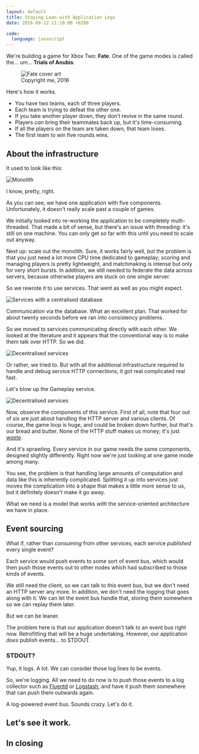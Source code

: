 ```yaml
---
layout: default
title: Staying Lean with Application Logs
date: 2016-09-22 11:10:00 +0200

code:
  language: javascript
---
```


We're building a game for Xbox Two: <strong title="Which is definitely not related to &quot;Destiny&quot;.">Fate</strong>. One of the game modes is called the… um… <strong>Trials of Anubis</strong>.

<figure>
  <img alt="Fate cover art" src="staying-lean-with-application-logs/cover-art.png"/>
  <figcaption>Copyright me, 2016</figcaption>
</figure>

Here's how it works.

  * You have two teams, each of three players.
  * Each team is trying to defeat the other one.
  * If you take another player down, they don't revive in the same round.
  * Players *can* bring their teammates back up, but it's time-consuming.
  * If all the players on the team are taken down, that team loses.
  * The first team to win five rounds wins.

## About the infrastructure

It used to look like this:

![Monolith](staying-lean-with-application-logs/monolith.png)

I know, pretty, right.

As you can see, we have one application with five components. Unfortunately, it doesn't really scale past a couple of games.

We initially looked into re-working the application to be completely multi-threaded. That made a bit of sense, but there's an issue with threading: it's still on one machine. You can only get so far with this until you need to scale out anyway.

Next up: scale out the monolith. Sure, it works fairly well, but the problem is that you just need a lot more CPU time dedicated to gameplay; scoring and managing players is pretty lightweight, and matchmaking is intense but only for very short bursts. In addition, we still needed to federate the data across servers, because otherwise players are stuck on one single server.

So we rewrote it to use services. That went as well as you might expect.

![Services with a centralised database](staying-lean-with-application-logs/services-centralised-database.png)

Communication via the database. What an excellent plan. That worked for about twenty seconds before we ran into consistency problems.

So we moved to services communicating directly with each other. We looked at the literature and it appears that the conventional way is to make them talk over HTTP. So we did.

![Decentralised services](staying-lean-with-application-logs/services-decentralised.png)

Or rather, we tried to. But with all the additional infrastructure required to handle and debug service HTTP connections, it got real complicated real fast.

Let's blow up the Gameplay service.

![Decentralised services](staying-lean-with-application-logs/services-decentralised-gameplay.png)

Now, observe the components of this service. First of all, note that four out of six are just about handling the HTTP server and various clients. Of course, the game loop is huge, and could be broken down further, but that's our bread and butter. None of the HTTP stuff makes us money; it's just [*waste*][Muda].

And it's sprawling. Every service in our game needs the same components, designed slightly differently. Right now we're just looking at one game mode among many.

You see, the problem is that handling large amounts of computation and data like this is inherently complicated. Splitting it up into services just moves the complication into a shape that makes a little more sense to us, but it definitely doesn't make it go away.

What we need is a model that works *with* the <span title="sometimes known as &quot;microservices&quot; for some reason">service-oriented architecture</span> we have in place.

[Muda]: https://en.wikipedia.org/wiki/Muda_(Japanese_term)

## Event sourcing

What if, rather than *consuming* from other services, each service *published* every single event?

Each service would push events to some sort of event bus, which would then push those events out to other nodes which had subscribed to those kinds of events.

We still need the client, so we can talk to this event bus, but we don't need an HTTP server any more. In addition, we don't need the logging that goes along with it. We can let the event bus handle that, storing them somewhere so we can replay them later.

But we can be leaner.

The problem here is that our application doesn't talk to an event bus right now. Retrofitting that will be a huge undertaking. However, our application *does* publish events… to STDOUT.

### STDOUT?

Yup, it logs. A lot. We can consider those log lines to be events.

So, we're logging. All we need to do now is to push those events to a log collector such as [Fluentd][] or [Logstash][], and have it push them somewhere that can push them outwards again.

A log-powered event bus. Sounds crazy. Let's do it.

[Fluentd]: http://www.fluentd.org/
[Logstash]: https://www.elastic.co/products/logstash

## Let's see it work.

## In closing
